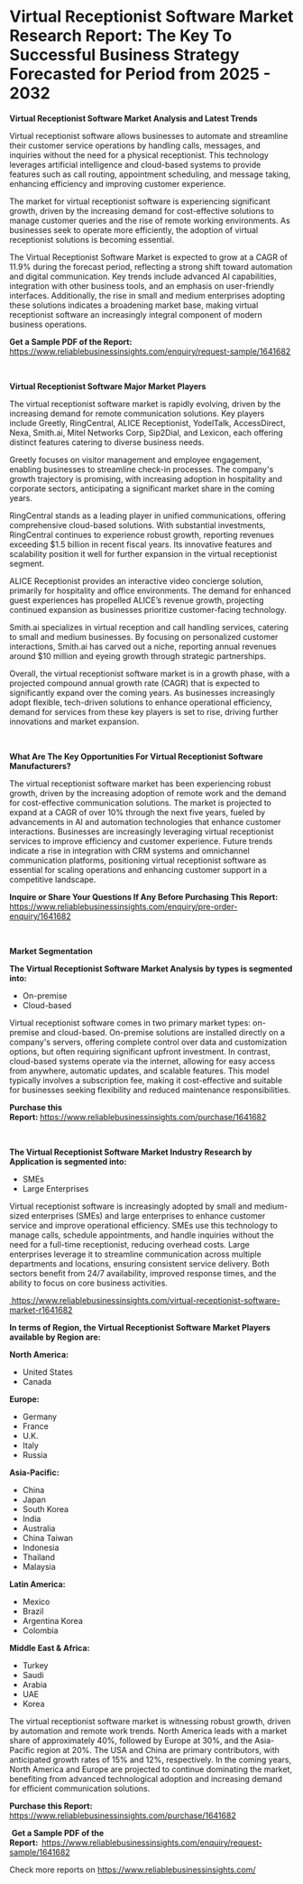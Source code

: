 <p><h1>Virtual Receptionist Software Market Research Report: The Key To Successful Business Strategy Forecasted for Period from 2025 - 2032</h1></p><p><strong>Virtual Receptionist Software Market Analysis and Latest Trends</strong></p>
<p><p>Virtual receptionist software allows businesses to automate and streamline their customer service operations by handling calls, messages, and inquiries without the need for a physical receptionist. This technology leverages artificial intelligence and cloud-based systems to provide features such as call routing, appointment scheduling, and message taking, enhancing efficiency and improving customer experience.</p><p>The market for virtual receptionist software is experiencing significant growth, driven by the increasing demand for cost-effective solutions to manage customer queries and the rise of remote working environments. As businesses seek to operate more efficiently, the adoption of virtual receptionist solutions is becoming essential. </p><p>The Virtual Receptionist Software Market is expected to grow at a CAGR of 11.9% during the forecast period, reflecting a strong shift toward automation and digital communication. Key trends include advanced AI capabilities, integration with other business tools, and an emphasis on user-friendly interfaces. Additionally, the rise in small and medium enterprises adopting these solutions indicates a broadening market base, making virtual receptionist software an increasingly integral component of modern business operations.</p></p>
<p><strong>Get a Sample PDF of the Report:&nbsp;</strong> <a href="https://www.reliablebusinessinsights.com/enquiry/request-sample/1641682?utm_campaign=2246&utm_medium=2&utm_source=Github&utm_content=ia&utm_term=11032025&utm_id=virtual-receptionist-software">https://www.reliablebusinessinsights.com/enquiry/request-sample/1641682</a></p>
<p>&nbsp;</p>
<p><strong>Virtual Receptionist Software Major Market Players</strong></p>
<p><p>The virtual receptionist software market is rapidly evolving, driven by the increasing demand for remote communication solutions. Key players include Greetly, RingCentral, ALICE Receptionist, YodelTalk, AccessDirect, Nexa, Smith.ai, Mitel Networks Corp, Sip2Dial, and Lexicon, each offering distinct features catering to diverse business needs.</p><p>Greetly focuses on visitor management and employee engagement, enabling businesses to streamline check-in processes. The company's growth trajectory is promising, with increasing adoption in hospitality and corporate sectors, anticipating a significant market share in the coming years.</p><p>RingCentral stands as a leading player in unified communications, offering comprehensive cloud-based solutions. With substantial investments, RingCentral continues to experience robust growth, reporting revenues exceeding $1.5 billion in recent fiscal years. Its innovative features and scalability position it well for further expansion in the virtual receptionist segment.</p><p>ALICE Receptionist provides an interactive video concierge solution, primarily for hospitality and office environments. The demand for enhanced guest experiences has propelled ALICE’s revenue growth, projecting continued expansion as businesses prioritize customer-facing technology.</p><p>Smith.ai specializes in virtual reception and call handling services, catering to small and medium businesses. By focusing on personalized customer interactions, Smith.ai has carved out a niche, reporting annual revenues around $10 million and eyeing growth through strategic partnerships.</p><p>Overall, the virtual receptionist software market is in a growth phase, with a projected compound annual growth rate (CAGR) that is expected to significantly expand over the coming years. As businesses increasingly adopt flexible, tech-driven solutions to enhance operational efficiency, demand for services from these key players is set to rise, driving further innovations and market expansion.</p></p>
<p>&nbsp;</p>
<p><strong>What Are The Key Opportunities For Virtual Receptionist Software Manufacturers?</strong></p>
<p><p>The virtual receptionist software market has been experiencing robust growth, driven by the increasing adoption of remote work and the demand for cost-effective communication solutions. The market is projected to expand at a CAGR of over 10% through the next five years, fueled by advancements in AI and automation technologies that enhance customer interactions. Businesses are increasingly leveraging virtual receptionist services to improve efficiency and customer experience. Future trends indicate a rise in integration with CRM systems and omnichannel communication platforms, positioning virtual receptionist software as essential for scaling operations and enhancing customer support in a competitive landscape.</p></p>
<p><strong>Inquire or Share Your Questions If Any Before Purchasing This Report:</strong> <a href="https://www.reliablebusinessinsights.com/enquiry/pre-order-enquiry/1641682?utm_campaign=2246&utm_medium=2&utm_source=Github&utm_content=ia&utm_term=11032025&utm_id=virtual-receptionist-software">https://www.reliablebusinessinsights.com/enquiry/pre-order-enquiry/1641682</a></p>
<p>&nbsp;</p>
<p><strong>Market Segmentation</strong></p>
<p><strong>The Virtual Receptionist Software Market Analysis by types is segmented into:</strong></p>
<p><ul><li>On-premise</li><li>Cloud-based</li></ul></p>
<p><p>Virtual receptionist software comes in two primary market types: on-premise and cloud-based. On-premise solutions are installed directly on a company's servers, offering complete control over data and customization options, but often requiring significant upfront investment. In contrast, cloud-based systems operate via the internet, allowing for easy access from anywhere, automatic updates, and scalable features. This model typically involves a subscription fee, making it cost-effective and suitable for businesses seeking flexibility and reduced maintenance responsibilities.</p></p>
<p><strong>Purchase this Report:&nbsp;</strong><a href="https://www.reliablebusinessinsights.com/purchase/1641682?utm_campaign=2246&utm_medium=2&utm_source=Github&utm_content=ia&utm_term=11032025&utm_id=virtual-receptionist-software">https://www.reliablebusinessinsights.com/purchase/1641682</a></p>
<p>&nbsp;</p>
<p><strong>The Virtual Receptionist Software Market Industry Research by Application is segmented into:</strong></p>
<p><ul><li>SMEs</li><li>Large Enterprises</li></ul></p>
<p><p>Virtual receptionist software is increasingly adopted by small and medium-sized enterprises (SMEs) and large enterprises to enhance customer service and improve operational efficiency. SMEs use this technology to manage calls, schedule appointments, and handle inquiries without the need for a full-time receptionist, reducing overhead costs. Large enterprises leverage it to streamline communication across multiple departments and locations, ensuring consistent service delivery. Both sectors benefit from 24/7 availability, improved response times, and the ability to focus on core business activities.</p></p>
<p><a href="https://www.reliablebusinessinsights.com/virtual-receptionist-software-market-r1641682?utm_campaign=2246&utm_medium=2&utm_source=Github&utm_content=ia&utm_term=11032025&utm_id=virtual-receptionist-software">&nbsp;https://www.reliablebusinessinsights.com/virtual-receptionist-software-market-r1641682</a></p>
<p><strong>In terms of Region, the Virtual Receptionist Software Market Players available by Region are:</strong></p>
<p>
    <p> <strong> North America: </strong>
        <ul>
            <li>United States</li>
            <li>Canada</li>
        </ul>
        </p> 
    <p> <strong> Europe: </strong>
        <ul>
            <li>Germany</li>
            <li>France</li>
            <li>U.K.</li>
            <li>Italy</li>
            <li>Russia</li>
        </ul>
        </p> 
    <p> <strong> Asia-Pacific: </strong>
        <ul>
            <li>China</li>
            <li>Japan</li>
            <li>South Korea</li>
            <li>India</li>
            <li>Australia</li>
            <li>China Taiwan</li>
            <li>Indonesia</li>
            <li>Thailand</li>
            <li>Malaysia</li>
        </ul>
        </p> 
    <p> <strong> Latin America: </strong>
        <ul>
            <li>Mexico</li>
            <li>Brazil</li>
            <li>Argentina Korea</li>
            <li>Colombia</li>
        </ul>
        </p> 
    <p> <strong> Middle East & Africa: </strong>
        <ul>
            <li>Turkey</li>
            <li>Saudi</li>
            <li>Arabia</li>
            <li>UAE</li>
            <li>Korea</li>
        </ul>
    </p>
    </p>
<p><p>The virtual receptionist software market is witnessing robust growth, driven by automation and remote work trends. North America leads with a market share of approximately 40%, followed by Europe at 30%, and the Asia-Pacific region at 20%. The USA and China are primary contributors, with anticipated growth rates of 15% and 12%, respectively. In the coming years, North America and Europe are projected to continue dominating the market, benefiting from advanced technological adoption and increasing demand for efficient communication solutions.</p></p>
<p><strong>Purchase this Report: </strong><a href="https://www.reliablebusinessinsights.com/purchase/1641682?utm_campaign=2246&utm_medium=2&utm_source=Github&utm_content=ia&utm_term=11032025&utm_id=virtual-receptionist-software">https://www.reliablebusinessinsights.com/purchase/1641682</a></p>
<p>&nbsp;<strong>Get a Sample PDF of the Report:&nbsp;&nbsp;</strong><a href="https://www.reliablebusinessinsights.com/enquiry/request-sample/1641682?utm_campaign=2246&utm_medium=2&utm_source=Github&utm_content=ia&utm_term=11032025&utm_id=virtual-receptionist-software">https://www.reliablebusinessinsights.com/enquiry/request-sample/1641682</a></p>
<p><strong></strong></p>
<p>Check more reports on <a href="https://www.reliablebusinessinsights.com/?utm_campaign=2246&utm_medium=2&utm_source=Github&utm_content=ia&utm_term=11032025&utm_id=virtual-receptionist-software">https://www.reliablebusinessinsights.com/</a></p>